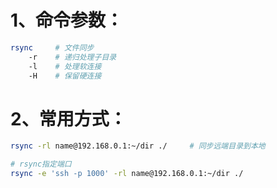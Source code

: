 # 1、命令参数：

```bash
rsync     # 文件同步
    -r    # 递归处理子目录
    -l    # 处理软连接
    -H    # 保留硬连接
```

# 2、常用方式：

```bash
rsync -rl name@192.168.0.1:~/dir ./     # 同步远端目录到本地

# rsync指定端口
rsync -e 'ssh -p 1000' -rl name@192.168.0.1:~/dir ./
```

